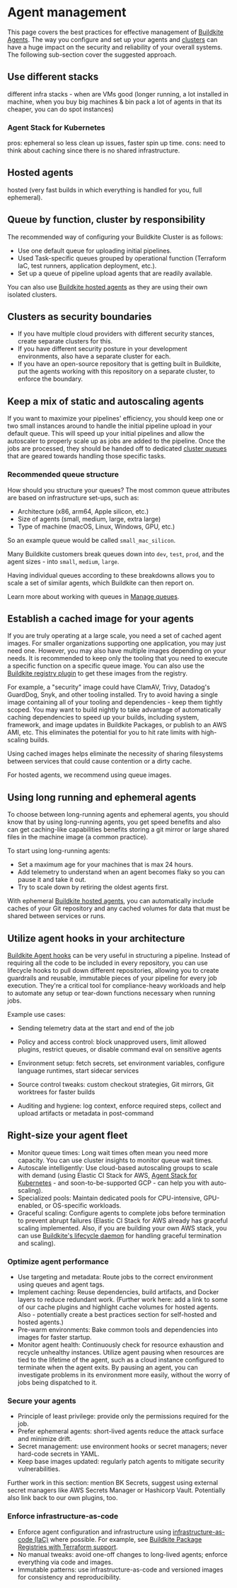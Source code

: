 # Agent management

This page covers the best practices for effective management of [Buildkite Agents](/docs/agent/v3). The way you configure and set up your agents and [clusters](/docs/pipelines/clusters) can have a huge impact on the security and reliability of your overall systems. The following sub-section cover the suggested approach.

## Use different stacks

different infra stacks - when are VMs good (longer running, a lot installed in machine, when you buy big machines & bin pack a lot of agents in that its cheaper, you can do spot instances)

### Agent Stack for Kubernetes

pros: ephemeral so less clean up issues, faster spin up time. cons: need to think about caching since there is no shared infrastructure.

## Hosted agents

hosted (very fast builds in which everything is handled for you, full ephemeral).

## Queue by function, cluster by responsibility

The recommended way of configuring your Buildkite Cluster is as follows:

- Use one default queue for uploading initial pipelines.
- Used Task-specific queues grouped by operational function (Terraform IaC, test runners, application deployment, etc.).
- Set up a queue of pipeline upload agents that are readily available.

You can also use [Buildkite hosted agents](/docs/pipelines/hosted-agents) as they are using their own isolated clusters.

## Clusters as security boundaries

- If you have multiple cloud providers with different security stances, create separate clusters for this.
- If you have different security posture in your development environments, also have a separate cluster for each.
- If you have an open-source repository that is getting built in Buildkite, put the agents working with this repository on a separate cluster, to enforce the boundary.

## Keep a mix of static and autoscaling agents

If you want to maximize your pipelines' efficiency, you should keep one or two small instances around to handle the initial pipeline upload in your default queue. This will speed up your initial pipelines and allow the autoscaler to properly scale up as jobs are added to the pipeline. Once the jobs are processed, they should be handed off to dedicated [cluster queues](/docs/pipelines/clusters#clusters-and-queues-best-practices-how-should-i-structure-my-queues) that are geared towards handling those specific tasks.

### Recommended queue structure

How should you structure your queues? The most common queue attributes are based on infrastructure set-ups, such as:

- Architecture (x86, arm64, Apple silicon, etc.)
- Size of agents (small, medium, large, extra large)
- Type of machine (macOS, Linux, Windows, GPU, etc.)

So an example queue would be called `small_mac_silicon`.

Many Buildkite customers break queues down into `dev`, `test`, `prod`, and the agent sizes - into `small`, `medium`, `large`.

Having individual queues according to these breakdowns allows you to scale a set of similar agents, which Buildkite can then report on.

Learn more about working with queues in [Manage queues](/docs/pipelines/clusters/manage-queues).

## Establish a cached image for your agents

If you are truly operating at a large scale, you need a set of cached agent images. For smaller organizations supporting one application, you may just need one. However, you may also have multiple images depending on your needs. It is recommended to keep only the tooling that you need to execute a specific function on a specific queue image. You can also use the [Buildkite registry plugin](https://buildkite.com/resources/plugins/buildkite-plugins/docker-cache-buildkite-plugin/) to get these images from the registry.

For example, a "security" image could have ClamAV, Trivy, Datadog's GuardDog, Snyk, and other tooling installed. Try to avoid having a single image containing all of your tooling and dependencies - keep them tightly scoped. You may want to build nightly to take advantage of automatically caching dependencies to speed up your builds, including system, framework, and image updates in Buildkite Packages, or publish to an AWS AMI, etc. This eliminates the potential for you to hit rate limits with high-scaling builds.

Using cached images helps eliminate the necessity of sharing filesystems between services that could cause contention or a dirty cache.

For hosted agents, we recommend using queue images.

## Using long running and ephemeral agents

To choose between long-running agents and ephemeral agents, you should know that by using long-running agents, you get speed benefits and also can get caching-like capabilities benefits storing a git mirror or large shared files in the machine image (a common practice).

To start using long-running agents:

- Set a maximum age for your machines that is max 24 hours.
- Add telemetry to understand when an agent becomes flaky so you can pause it and take it out.
- Try to scale down by retiring the oldest agents first.

With ephemeral [Buildkite hosted agents](/docs/pipelines/hosted-agents/linux#agent-images-create-an-agent-image), you can automatically include caches of your Git repository and any cached volumes for data that must be shared between services or runs.

## Utilize agent hooks in your architecture

[Buildkite Agent hooks](/docs/agent/v3/hooks) can be very useful in structuring a pipeline. Instead of requiring all the code to be included in every repository, you can use lifecycle hooks to pull down different repositories, allowing you to create guardrails and reusable, immutable pieces of your pipeline for every job execution. They're a critical tool for compliance-heavy workloads and help to automate any setup or tear-down functions necessary when running jobs.

Example use cases:

- Sending telemetry data at the start and end of the job
- Policy and access control: block unapproved users, limit allowed plugins, restrict queues, or disable command eval on sensitive agents
- Environment setup: fetch secrets, set environment variables, configure language runtimes, start sidecar services
- Source control tweaks: custom checkout strategies, Git mirrors, Git worktrees for faster builds

- Auditing and hygiene: log context, enforce required steps, collect and upload artifacts or metadata in post-command

## Right-size your agent fleet

- Monitor queue times: Long wait times often mean you need more capacity. You can use cluster insights to monitor queue wait times.
- Autoscale intelligently: Use cloud-based autoscaling groups to scale with demand (using Elastic CI Stack for AWS, [Agent Stack for Kubernetes](/docs/agent/v3/agent-stack-k8s) - and soon-to-be-supported GCP - can help you with auto-scaling).
- Specialized pools: Maintain dedicated pools for CPU-intensive, GPU-enabled, or OS-specific workloads.
- Graceful scaling: Configure agents to complete jobs before termination to prevent abrupt failures (Elastic CI Stack for AWS already has graceful scaling implemented. Also, if you are building your own AWS stack, you can use [Buildkite's lifecycle daemon](https://github.com/buildkite/lifecycled) for handling graceful termination and scaling).

### Optimize agent performance

- Use targeting and metadata: Route jobs to the correct environment using queues and agent tags.
- Implement caching: Reuse dependencies, build artifacts, and Docker layers to reduce redundant work. (Further work here: add a link to some of our cache plugins and highlight cache volumes for hosted agents. Also - potentially create a best practices section for self-hosted and hosted agents.)
- Pre-warm environments: Bake common tools and dependencies into images for faster startup.
- Monitor agent health: Continuously check for resource exhaustion and recycle unhealthy instances. Utilize agent pausing when resources are tied to the lifetime of the agent, such as a cloud instance configured to terminate when the agent exits. By pausing an agent, you can investigate problems in its environment more easily, without the worry of jobs being dispatched to it.

### Secure your agents

- Principle of least privilege: provide only the permissions required for the job.
- Prefer ephemeral agents: short-lived agents reduce the attack surface and minimize drift.
- Secret management: use environment hooks or secret managers; never hard-code secrets in YAML.
- Keep base images updated: regularly patch agents to mitigate security vulnerabilities.

Further work in this section: mention BK Secrets, suggest using external secret managers like AWS Secrets Manager or Hashicorp Vault. Potentially also link back to our own plugins, too.

### Enforce infrastructure-as-code

- Enforce agent configuration and infrastructure using [infrastructure-as-code (IaC)](https://aws.amazon.com/what-is/iac/) where possible. For example, see [Buildkite Package Registries with Terraform support](/docs/package-registries/ecosystems/terraform).
- No manual tweaks: avoid one-off changes to long-lived agents; enforce everything via code and images.
- Immutable patterns: use infrastructure-as-code and versioned images for consistency and reproducibility.
